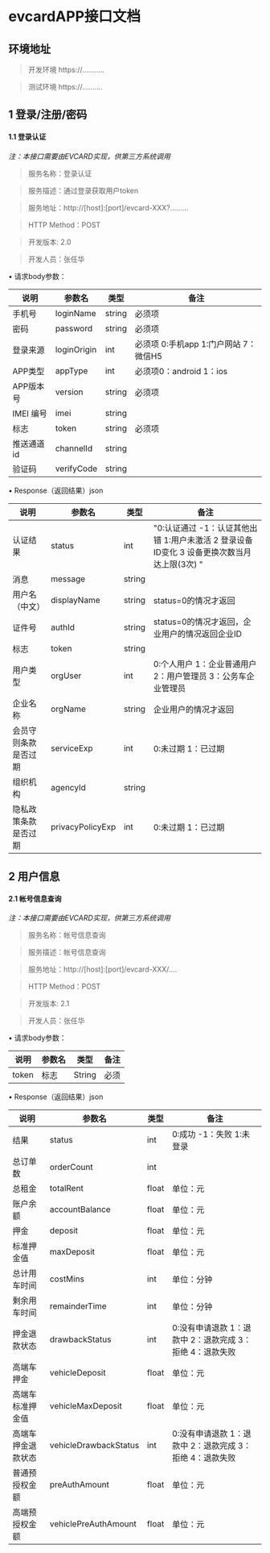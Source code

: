 # evcardAPP接口文档

## 环境地址
> 开发环境 https://...........

> 测试环境 https://..........



## 1 登录/注册/密码

#### 1.1 登录认证
*注：本接口需要由EVCARD实现，供第三方系统调用*

> 服务名称：登录认证

> 服务描述：通过登录获取用户token

> 服务地址：http://[host]:[port]/evcard-XXX?.........

> HTTP Method：POST

> 开发版本: 2.0

> 开发人员：张任华

•	请求body参数：

说明|参数名|类型|备注
---|---|---|---
手机号 | loginName | string | 必须项
密码 | password | string | 必须项
登录来源 | loginOrigin | int | 必须项 0:手机app 1:门户网站 7：微信H5
APP类型 | appType | int | 必须项0：android 1：ios
APP版本号 | version | string | 必须项
IMEI 编号 | imei | string | 
标志 | token | string | 必须项
推送通道id | channelId | string | 
验证码 | verifyCode | string | 



•	Response（返回结果）json

说明|参数名|类型|备注
---|---|---|---
认证结果 | status | int | "0:认证通过 -1：认证其他出错 1:用户未激活 2 登录设备ID变化 3 设备更换次数当月达上限(3次) "
消息 | message | string | 
用户名（中文） | displayName | string | status=0的情况才返回
证件号 | authId | string | status=0的情况才返回，企业用户的情况返回企业ID
标志 | token | string | 
用户类型 | orgUser | int | 0:个人用户 1：企业普通用户 2：用户管理员 3：公务车企业管理员
企业名称 | orgName | string | 企业用户的情况才返回
会员守则条款是否过期 | serviceExp | int | 0:未过期 1：已过期
组织机构 | agencyId | string | 
隐私政策条款是否过期 | privacyPolicyExp | int | 0:未过期 1：已过期




## 2 用户信息

#### 2.1 帐号信息查询
*注：本接口需要由EVCARD实现，供第三方系统调用*

> 服务名称：帐号信息查询

> 服务描述：帐号信息查询

> 服务地址：http://[host]:[port]/evcard-XXX/....

> HTTP Method：POST

> 开发版本: 2.1

> 开发人员：张任华


•	请求body参数：

说明|参数名|类型|备注
---|---|---|---
token|标志|String|必须


•	Response（返回结果）json

说明|参数名|类型|备注
---|---|---|---
结果 | status | int | 0:成功 -1：失败 1:未登录
总订单数 | orderCount | int | 
总租金 | totalRent | float | 单位：元
账户余额 | accountBalance | float | 单位：元
押金 | deposit | float | 单位：元
标准押金值 | maxDeposit | float | 单位：元
总计用车时间 | costMins | int | 单位：分钟
剩余用车时间 | remainderTime | int | 单位：分钟
押金退款状态 | drawbackStatus | int | 0:没有申请退款 1：退款中 2：退款完成 3：拒绝 4：退款失败
高端车押金 | vehicleDeposit | float | 单位：元
高端车标准押金值 | vehicleMaxDeposit | float | 单位：元
高端车押金退款状态 | vehicleDrawbackStatus | int | 0:没有申请退款 1：退款中 2：退款完成 3：拒绝 4：退款失败
普通预授权金额 | preAuthAmount | float | 单位：元
高端预授权金额 | vehiclePreAuthAmount | float | 单位：元

